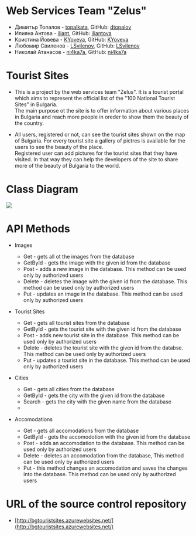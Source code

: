# Web Services Team "Zelus"
* Димитър Топалов - [topalkata](https://telerikacademy.com/Users/topalkata), GitHub: [dtopalov](https://github.com/dtopalov)
* Илияна Антова - [iliant](https://telerikacademy.com/Users/iliant), GitHub: [iliantova](https://github.com/iliantova)
* Кристина Йовева - [KYoveva](https://telerikacademy.com/Users/KYoveva), GitHub: [KYoveva](https://github.com/KYoveva)
* Любомир Свиленов - [LSvilenov](https://telerikacademy.com/Users/LSvilenov), GitHub: [LSvilenov](https://github.com/LSvilenov) 
* Николай Атанасов - [ni4ka7a](https://telerikacademy.com/Users/ni4ka7a), GitHub: [ni4ka7a](https://github.com/ni4ka7a) 

# Tourist Sites
* This is a project by the web services team "Zelus". It is a tourist portal which aims to represent the official list of the
"100 National Tourist Sites" in Bulgaria.<br />
The main purpose ot the site is to offer information about various places in Bulgaria and reach more people in oreder to show
them the beauty of the country.

* All users, registered or not, can see the tourist sites shown on the map of Bulgaria. For every tourist site a gallery of pictres
is available for the users to see the beauty of the place.<br/>
Registered user can add pictures for the tourist sites that they have visited. In that way they can help the developers of the site
to share more of the beauty of Bulgaria to the world.

# Class Diagram
![](https://github.com/WebServices-TeamZelus/TouristSitesSystem/blob/master/TouristSitesSystem/ClassDiagram.png)

# API Methods
* Images
  * Get - gets all ot the images from the database
  * GetById - gets the image with the given id from the database
  * Post - adds a new image in the database. This method can be used only by authorized users
  * Delete - deletes the image with the given id from the database. This method can be used only by authorized users
  * Put - updates an image in the database. This method can be used only by authorized users
  
* Tourist Sites
  * Get - gets all tourist sites from the database
  * GetById - gets the tourist site with the given id from the database
  * Post - adds new tourist site in the database. This method can be used only by authorized users
  * Delete - deletes the tourist site with the given id from the databse. This method can be used only by authorized users
  * Put - updates a tourist site in the database. This method can be used only by authorized users

* Cities
  * Get - gets all cities from the database
  * GetById - gets the city with the given id from the database
  * Search - gets the city with the given name from the database
  * 
* Accomodations
  * Get - gets all accomodations from the database
  * GetById - gets the accomodotion with the given id from the database
  * Post - adds an accomodation to the database. This method can be used only by authorized users
  * Delete - deletes an accomodation from the database, This method can be used only by authorized users
  * Put - this method changes an accomodation and saves the changes into the database. This method can be used only by authorized users

# URL of the source control repository
* [http://bgtouristsites.azurewebsites.net/](http://bgtouristsites.azurewebsites.net/)
